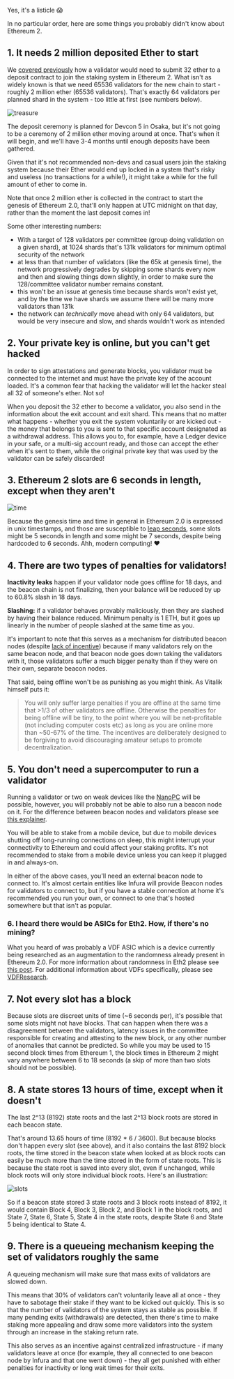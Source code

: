 Yes, it's a listicle 😱

In no particular order, here are some things you probably didn't know about Ethereum 2.

## 1. It needs 2 million deposited Ether to start

We [covered previously](https://our.status.im/two-point-oh-the-tale-of-two-ethers/) how a validator would need to submit 32 ether to a deposit contract to join the staking system in Ethereum 2. What isn't as widely known is that we need 65536 validators for the new chain to start - roughly 2 million ether (65536 validators). That's exactly 64 validators per planned shard in the system - too little at first (see numbers below).

![treasure](https://our.status.im/content/images/2019/07/treasure.png)

The deposit ceremony is planned for Devcon 5 in Osaka, but it's not going to be a ceremony of 2 million ether moving around at once. That's when it will begin, and we'll have 3-4 months until enough deposits have been gathered. 

Given that it's not recommended non-devs and casual users join the staking system because their Ether would end up locked in a system that's risky and useless (no transactions for a while!), it might take a while for the full amount of ether to come in.

Note that once 2 million ether is collected in the contract to start the genesis of Ethereum 2.0, that'll only happen at UTC midnight on that day, rather than the moment the last deposit comes in!

Some other interesting numbers:

- With a target of 128 validators per committee (group doing validation on a given shard), at 1024 shards that's 131k validators for minimum optimal security of the network
- at less than that number of validators (like the 65k at genesis time), the network progressively degrades by skipping some shards every now and then and slowing things down slightly, in order to make sure the 128/committee validator number remains constant.
- this won't be an issue at genesis time because shards won't exist yet, and by the time we have shards we assume there will be many more validators than 131k
- the network can _technically_ move ahead with only 64 validators, but would be very insecure and slow, and shards wouldn't work as intended

## 2. Your private key is online, but you can't get hacked

In order to sign attestations and generate blocks, you validator must be connected to the internet and must have the private key of the account loaded. It's a common fear that hacking the validator will let the hacker steal all 32 of someone's ether. Not so!

When you deposit the 32 ether to become a validator, you also send in the information about the exit account and exit shard. This means that no matter what happens - whether you exit the system voluntarily or are kicked out - the money that belongs to you is sent to that specific account designated as a withdrawal address. This allows you to, for example, have a Ledger device in your safe, or a multi-sig account ready, and those can accept the ether when it's sent to them, while the original private key that was used by the validator can be safely discarded!

## 3. Ethereum 2 slots are 6 seconds in length, except when they aren't

![time](https://our.status.im/content/images/2019/07/time.png)

Because the genesis time and time in general in Ethereum 2.0 is expressed in unix timestamps, and those are susceptible to [leap seconds](https://en.wikipedia.org/wiki/Leap_second), some slots might be 5 seconds in length and some might be 7 seconds, despite being hardcoded to 6 seconds. Ahh, modern computing! ❤

## 4. There are two types of penalties for validators!

**Inactivity leaks** happen if your validator node goes offline for 18 days, and the beacon chain is not finalizing, then your balance will be reduced by up to 60.8% slash in 18 days.

**Slashing:** if a validator behaves provably maliciously, then they are slashed by having their balance reduced. Minimum penalty is 1 ETH, but it goes up linearly in the number of people slashed at the same time as you.

It's important to note that this serves as a mechanism for distributed beacon nodes (despite [lack of incentive](https://github.com/ethereum/eth2.0-specs/issues/157)) because if many validators rely on the same beacon node, and that beacon node goes down taking the validators with it, those validators suffer a much bigger penalty than if they were on their own, separate beacon nodes.

That said, being offline won't be as punishing as you might think. As Vitalik himself puts it:

> You will only suffer large penalties if you are offline at the same time that >1/3 of other validators are offline. Otherwise the penalties for being offline will be tiny, to the point where you will be net-profitable (not including computer costs etc) as long as you are online more than ~50-67% of the time. The incentives are deliberately designed to be forgiving to avoid discouraging amateur setups to promote decentralization.

## 5. You don't need a supercomputer to run a validator

Running a validator or two on weak devices like the [NanoPC](https://blockandmortar.io) will be possible, however, you will probably not be able to also run a beacon node on it. For the difference between beacon nodes and validators please see [this explainer](https://our.status.im/two-point-oh-explaining-validators/).

You will be able to stake from a mobile device, but due to mobile devices shutting off long-running connections on sleep, this might interrupt your connectivity to Ethereum and could affect your staking profits. It's not recommended to stake from a mobile device unless you can keep it plugged in and always-on.

In either of the above cases, you'll need an external beacon node to connect to. It's almost certain entities like Infura will provide Beacon nodes for validators to connect to, but if you have a stable connection at home it's recommended you run your own, or connect to one that's hosted somewhere but that isn't as popular.

### 6. I heard there would be ASICs for Eth2. How, if there's no mining?

What you heard of was probably a VDF ASIC which is a device currently being researched as an augmentation to the randomness already present in Ethereum 2.0. For more information about randomness in Eth2 please see [this post](https://our.status.im/two-point-oh-randomness/). For additional information about VDFs specifically, please see [VDFResearch](http://vdfresearch.org/).

## 7. Not every slot has a block

Because slots are discreet units of time (~6 seconds per), it's possible that some slots might not have blocks. That can happen when there was a disagreement between the validators, latency issues in the committee responsible for creating and attesting to the new block, or any other number of anomalies that cannot be predicted. So while you may be used to 15 second block times from Ethereum 1, the block times in Ethereum 2 might vary anywhere between 6 to 18 seconds (a skip of more than two slots should not be possible).

## 8. A state stores 13 hours of time, except when it doesn't

The last 2^13 (8192) state roots and the last 2^13 block roots are stored in each beacon state.

That's around 13.65 hours of time (8192 * 6 / 3600). But because blocks don't happen every slot (see above), and it also contains the last 8192 block roots, the time stored in the beacon state when looked at as block roots can easily be much more than the time stored in the form of state roots. This is because the state root is saved into every slot, even if unchanged, while block roots will only store individual block roots. Here's an illustration:

![slots](https://our.status.im/content/images/2019/07/slots.png)

So if a beacon state stored 3 state roots and 3 block roots instead of 8192, it would contain Block 4, Block 3, Block 2, and Block 1 in the block roots, and State 7, State 6, State 5, State 4 in the state roots, despite State 6 and State 5 being identical to State 4.

## 9. There is a queueing mechanism keeping the set of validators roughly the same

A queueing mechanism will make sure that mass exits of validators are slowed down.

This means that 30% of validators can't voluntarily leave all at once - they have to sabotage their stake if they want to be kicked out quickly. This is so that the number of validators of the system stays as stable as possible. If many pending exits (withdrawals) are detected, then there's time to make staking more appealing and draw some more validators into the system through an increase in the staking return rate.

This also serves as an incentive against centralized infrastructure - if many validators leave at once (for example, they all connected to one beacon node by Infura and that one went down) - they all get punished with either penalties for inactivity or long wait times for their exits.
